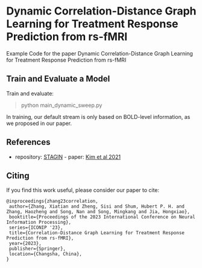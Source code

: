 # Dynamic Correlation-Distance Graph Learning for Treatment Response Prediction from rs-fMRI
Example Code for the paper Dynamic Correlation-Distance Graph Learning for Treatment Response Prediction from rs-fMRI

## Train and Evaluate a Model
Train and evaluate:
> python main_dynamic_sweep.py

In training, our default stream is only based on BOLD-level information, as we proposed in our paper.

## References 
- repository: </url>[STAGIN](https://github.com/egyptdj/stagin) - paper: </url>[Kim et al 2021](https://arxiv.org/abs/2105.13495)

## Citing

If you find this work useful, please consider our paper to cite:

```
@inproceedings{zhang23correlation,
 author={Zhang, Xiatian and Zheng, Sisi and Shum, Hubert P. H. and Zhang, Haozheng and Song, Nan and Song, Mingkang and Jia, Hongxiao},
 booktitle={Proceedings of the 2023 International Conference on Neural Information Processing},
 series={ICONIP '23},
 title={Correlation-Distance Graph Learning for Treatment Response Prediction from rs-fMRI},
 year={2023},
 publisher={Springer},
 location={Changsha, China},
}
```
